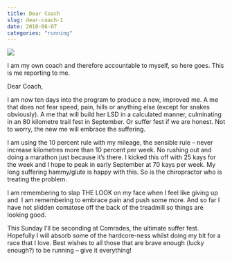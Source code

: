 ```yaml
---
title: Dear Coach
slug: dear-coach-1
date: 2018-06-07
categories: "running"
---
```


<p><img src="http://res.cloudinary.com/dy6grlu8z/image/upload/v1558841594/i2ebxgasljaqmcdwhuyh.jpg"/></p>
<p>I am my own coach and therefore accountable to myself, so here goes. This is me reporting to me.</p>
<p>Dear Coach,</p>
<p>I am now ten days into the program to produce a new, improved me. A me that does not fear speed, pain, hills or anything else (except for snakes obviously). A me that will build her LSD in a calculated manner, culminating in an 80 kilometre trail fest in September. Or suffer fest if we are honest. Not to worry, the new me will embrace the suffering.</p>
<p>I am using the 10 percent rule with my mileage, the sensible rule – never increase kilometres more than 10 percent per week. No rushing out and doing a marathon just because it’s there. I kicked this off with 25 kays for the week and I hope to peak in early September at 70 kays per week. My long suffering hammy/glute is happy with this. So is the chiropractor who is treating the problem.</p>
<p>I am remembering to slap THE LOOK on my face when I feel like giving up and  I am remembering to embrace pain and push some more. And so far I have not slidden comatose off the back of the treadmill so things are looking good.</p>
<p>This Sunday I’ll be seconding at Comrades, the ultimate suffer fest. Hopefully I will absorb some of the hardcore-ness whilst doing my bit for a race that I love. Best wishes to all those that are brave enough (lucky enough?) to be running – give it everything!</p>








